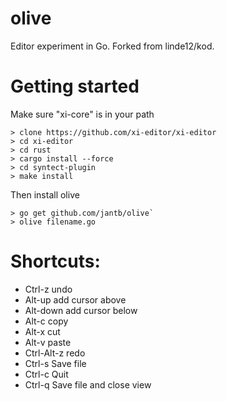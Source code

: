 # olive
Editor experiment in Go.
Forked from linde12/kod.

# Getting started
Make sure "xi-core" is in your path
```
> clone https://github.com/xi-editor/xi-editor
> cd xi-editor
> cd rust
> cargo install --force
> cd syntect-plugin
> make install
```
Then install olive
```
> go get github.com/jantb/olive`
> olive filename.go
```


# Shortcuts:
* Ctrl-z undo
* Alt-up add cursor above
* Alt-down add cursor below
* Alt-c copy
* Alt-x cut
* Alt-v paste
* Ctrl-Alt-z redo
* Ctrl-s Save file
* Ctrl-c Quit
* Ctrl-q Save file and close view
